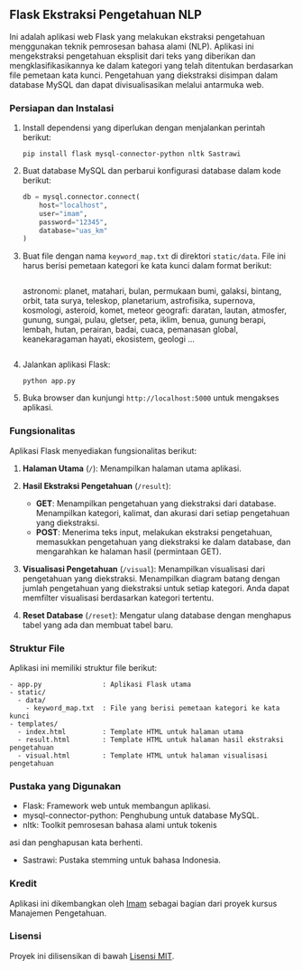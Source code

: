 ## Flask Ekstraksi Pengetahuan NLP

Ini adalah aplikasi web Flask yang melakukan ekstraksi pengetahuan menggunakan teknik pemrosesan bahasa alami (NLP). Aplikasi ini mengekstraksi pengetahuan eksplisit dari teks yang diberikan dan mengklasifikasikannya ke dalam kategori yang telah ditentukan berdasarkan file pemetaan kata kunci. Pengetahuan yang diekstraksi disimpan dalam database MySQL dan dapat divisualisasikan melalui antarmuka web.

### Persiapan dan Instalasi

1. Install dependensi yang diperlukan dengan menjalankan perintah berikut:
   ```
   pip install flask mysql-connector-python nltk Sastrawi
   ```

2. Buat database MySQL dan perbarui konfigurasi database dalam kode berikut:
   ```python
   db = mysql.connector.connect(
       host="localhost",
       user="imam",
       password="12345",
       database="uas_km"
   )
   ```

3. Buat file dengan nama `keyword_map.txt` di direktori `static/data`. File ini harus berisi pemetaan kategori ke kata kunci dalam format berikut:
   ```
   ```
   astronomi: planet, matahari, bulan, permukaan bumi, galaksi, bintang, orbit, tata surya, teleskop, planetarium, astrofisika, supernova, kosmologi, asteroid, komet, meteor
   geografi: daratan, lautan, atmosfer, gunung, sungai, pulau, gletser, peta, iklim, benua, gunung berapi, lembah, hutan, perairan, badai, cuaca, pemanasan global, keanekaragaman hayati, ekosistem, geologi
   ...
   ```

4. Jalankan aplikasi Flask:
   ```
   python app.py
   ```

5. Buka browser dan kunjungi `http://localhost:5000` untuk mengakses aplikasi.

### Fungsionalitas

Aplikasi Flask menyediakan fungsionalitas berikut:

1. **Halaman Utama** (`/`): Menampilkan halaman utama aplikasi.

2. **Hasil Ekstraksi Pengetahuan** (`/result`):
   - **GET**: Menampilkan pengetahuan yang diekstraksi dari database. Menampilkan kategori, kalimat, dan akurasi dari setiap pengetahuan yang diekstraksi.
   - **POST**: Menerima teks input, melakukan ekstraksi pengetahuan, memasukkan pengetahuan yang diekstraksi ke dalam database, dan mengarahkan ke halaman hasil (permintaan GET).

3. **Visualisasi Pengetahuan** (`/visual`): Menampilkan visualisasi dari pengetahuan yang diekstraksi. Menampilkan diagram batang dengan jumlah pengetahuan yang diekstraksi untuk setiap kategori. Anda dapat memfilter visualisasi berdasarkan kategori tertentu.

4. **Reset Database** (`/reset`): Mengatur ulang database dengan menghapus tabel yang ada dan membuat tabel baru.

### Struktur File

Aplikasi ini memiliki struktur file berikut:

```
- app.py               : Aplikasi Flask utama
- static/
  - data/
    - keyword_map.txt  : File yang berisi pemetaan kategori ke kata kunci
- templates/
  - index.html         : Template HTML untuk halaman utama
  - result.html        : Template HTML untuk halaman hasil ekstraksi pengetahuan
  - visual.html        : Template HTML untuk halaman visualisasi pengetahuan
```

### Pustaka yang Digunakan

- Flask: Framework web untuk membangun aplikasi.
- mysql-connector-python: Penghubung untuk database MySQL.
- nltk: Toolkit pemrosesan bahasa alami untuk tokenis

asi dan penghapusan kata berhenti.
- Sastrawi: Pustaka stemming untuk bahasa Indonesia.

### Kredit

Aplikasi ini dikembangkan oleh [Imam](https://github.com/bukanmakmum) sebagai bagian dari proyek kursus Manajemen Pengetahuan.

### Lisensi

Proyek ini dilisensikan di bawah [Lisensi MIT](LICENSE).
